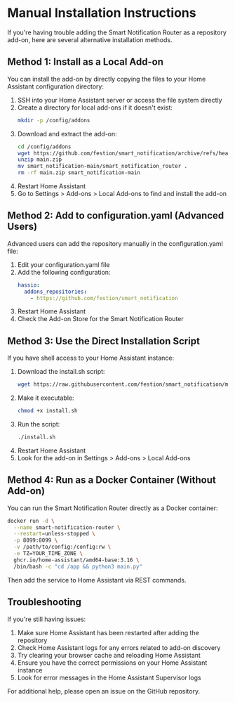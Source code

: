 # Manual Installation Instructions

If you're having trouble adding the Smart Notification Router as a repository add-on, here are several alternative installation methods.

## Method 1: Install as a Local Add-on

You can install the add-on by directly copying the files to your Home Assistant configuration directory:

1. SSH into your Home Assistant server or access the file system directly
2. Create a directory for local add-ons if it doesn't exist:
   ```bash
   mkdir -p /config/addons
   ```
3. Download and extract the add-on:
   ```bash
   cd /config/addons
   wget https://github.com/festion/smart_notification/archive/refs/heads/main.zip
   unzip main.zip
   mv smart_notification-main/smart_notification_router .
   rm -rf main.zip smart_notification-main
   ```
4. Restart Home Assistant
5. Go to Settings > Add-ons > Local Add-ons to find and install the add-on

## Method 2: Add to configuration.yaml (Advanced Users)

Advanced users can add the repository manually in the configuration.yaml file:

1. Edit your configuration.yaml file
2. Add the following configuration:
   ```yaml
   hassio:
     addons_repositories:
       - https://github.com/festion/smart_notification
   ```
3. Restart Home Assistant
4. Check the Add-on Store for the Smart Notification Router

## Method 3: Use the Direct Installation Script

If you have shell access to your Home Assistant instance:

1. Download the install.sh script:
   ```bash
   wget https://raw.githubusercontent.com/festion/smart_notification/main/install.sh
   ```
2. Make it executable:
   ```bash
   chmod +x install.sh
   ```
3. Run the script:
   ```bash
   ./install.sh
   ```
4. Restart Home Assistant
5. Look for the add-on in Settings > Add-ons > Local Add-ons

## Method 4: Run as a Docker Container (Without Add-on)

You can run the Smart Notification Router directly as a Docker container:

```bash
docker run -d \
  --name smart-notification-router \
  --restart=unless-stopped \
  -p 8099:8099 \
  -v /path/to/config:/config:rw \
  -e TZ=YOUR_TIME_ZONE \
  ghcr.io/home-assistant/amd64-base:3.16 \
  /bin/bash -c "cd /app && python3 main.py"
```

Then add the service to Home Assistant via REST commands.

## Troubleshooting

If you're still having issues:

1. Make sure Home Assistant has been restarted after adding the repository
2. Check Home Assistant logs for any errors related to add-on discovery
3. Try clearing your browser cache and reloading Home Assistant
4. Ensure you have the correct permissions on your Home Assistant instance
5. Look for error messages in the Home Assistant Supervisor logs

For additional help, please open an issue on the GitHub repository.